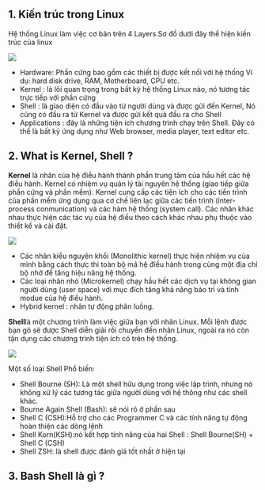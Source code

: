 ## 1. Kiến trúc trong Linux

Hệ thống Linux làm việc cơ bản trên 4 Layers.Sơ đồ dưới đây thể hiện kiến trúc của linux

<img src="https://tecadmin.net/tutorial/wp-content/uploads/2017/10/linux-architecture-image.png">

- Hardware: Phần cứng bao gồm các thiết bị được kết nối với hệ thống Ví dụ: hard disk drive, RAM, Motherboard, CPU etc.
- Kernel : là lõi quan trọng trong bất kỳ hệ thống Linux nào, nó tương tác trực tiếp với phần cứng 
- Shell : là giao diện có đầu vào từ người dùng và được gửi đến Kernel, Nó cũng có đầu ra từ Kernel và được gửi kết quả đầu ra cho Shell
- Applications : đây là những tiện ích chương trình chạy trên Shell. Đây có thể là bất kỳ ứng dụng như Web browser, media player, text editor etc.

## 2. What is Kernel, Shell ?

**Kernel** là nhân của hệ điều hành thành phần trung tâm của hầu hết  các hệ điều hành. Kernel có nhiệm vụ quản lý tài nguyên hệ thống (giao tiếp giữa phần cứng và phần mềm). Kernel cung cấp các tiện ích cho các tiến trình của phần mềm ứng dụng qua cơ chế liên lạc giữa các tiến trình (inter-process conmunication) và các hàm hệ thống (system call). Các nhân khác nhau thực hiện các tác vụ của hệ điều theo cách khác nhau phụ thuộc vào thiết kế và cài đặt.
 
 <img src="http://hoangit.org/wp-content/uploads/2016/09/kernel-phien-ban.png">
 
 - Các nhân kiểu nguyên khối (Monolithic kernel) thực hiện nhiệm vụ của mình bằng cách thực thi toàn bộ mã hệ điều hành trong cùng một địa chỉ bộ nhớ để tăng hiệu năng hệ thống.
 - Các loại nhân nhỏ (Microkernel) chạy hầu hết các dịch vụ tại không gian người dùng (user space) với mục đích tăng khả năng bảo trì và tính modue của hệ điều hành.
 - Hybrid kernel : nhân tự động phân luồng.
 
 **Shell**là một chương trình làm việc giữa bạn với nhân Linux. Mỗi lệnh được bạn gõ sẽ được Shell diễn giải rồi chuyển đến nhân Linux, ngoài ra nó còn tận dụng các chương trình tiện ích có trên hệ thống.
 
 <img src="https://i.imgur.com/ce6sg4t.png">

Một số loại Shell Phổ biến:
- Shell Bourne (SH): Là một shell hữu dụng trong việc lập trình, nhưng nó không xử lý các tương tác giữa người dùng với hệ thông như các shell khác.
- Bourne Again Shell (Bash): sẽ nói rõ ở phần sau
- Shell C (CSH):Hỗ trợ cho các Programmer C và các tính năng tự động hoàn thiện các dòng lệnh
- Shell Korn(KSH):nó kết hợp tính năng của hai Shell : Shell Bourne(SH) + Shell C (CSH)
- Shell ZSH: là shell được đánh giá tốt nhất ở hiện tại

## 3. Bash Shell là gì ?


